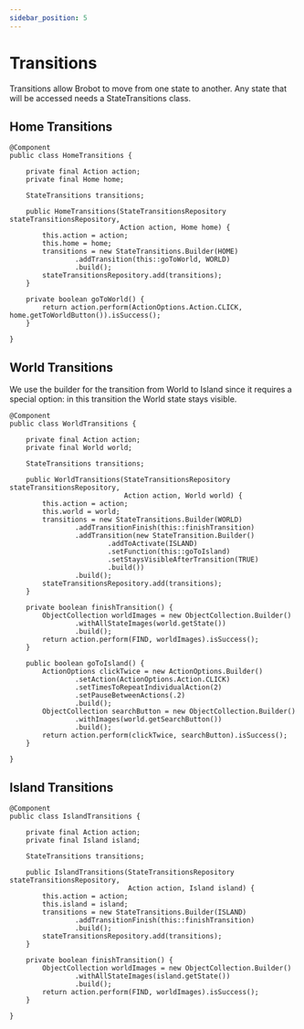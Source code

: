 ```yaml
---
sidebar_position: 5
---
```


# Transitions

Transitions allow Brobot to move from one state to another. Any state that 
will be accessed needs a StateTransitions class.  

## Home Transitions

    @Component
    public class HomeTransitions {
    
        private final Action action;
        private final Home home;
    
        StateTransitions transitions;
    
        public HomeTransitions(StateTransitionsRepository stateTransitionsRepository,
                               Action action, Home home) {
            this.action = action;
            this.home = home;
            transitions = new StateTransitions.Builder(HOME)
                    .addTransition(this::goToWorld, WORLD)
                    .build();
            stateTransitionsRepository.add(transitions);
        }
    
        private boolean goToWorld() {
            return action.perform(ActionOptions.Action.CLICK, home.getToWorldButton()).isSuccess();
        }
    
    }


## World Transitions

We use the builder for the transition from World to Island since it requires
a special option: in this transition the World state stays visible.  

    @Component
    public class WorldTransitions {
    
        private final Action action;
        private final World world;
    
        StateTransitions transitions;
    
        public WorldTransitions(StateTransitionsRepository stateTransitionsRepository,
                                Action action, World world) {
            this.action = action;
            this.world = world;
            transitions = new StateTransitions.Builder(WORLD)
                    .addTransitionFinish(this::finishTransition)
                    .addTransition(new StateTransition.Builder()
                            .addToActivate(ISLAND)
                            .setFunction(this::goToIsland)
                            .setStaysVisibleAfterTransition(TRUE)
                            .build())
                    .build();
            stateTransitionsRepository.add(transitions);
        }
    
        private boolean finishTransition() {
            ObjectCollection worldImages = new ObjectCollection.Builder()
                    .withAllStateImages(world.getState())
                    .build();
            return action.perform(FIND, worldImages).isSuccess();
        }
    
        public boolean goToIsland() {
            ActionOptions clickTwice = new ActionOptions.Builder()
                    .setAction(ActionOptions.Action.CLICK)
                    .setTimesToRepeatIndividualAction(2)
                    .setPauseBetweenActions(.2)
                    .build();
            ObjectCollection searchButton = new ObjectCollection.Builder()
                    .withImages(world.getSearchButton())
                    .build();
            return action.perform(clickTwice, searchButton).isSuccess();
        }
    
    }

## Island Transitions

    @Component
    public class IslandTransitions {
    
        private final Action action;
        private final Island island;
    
        StateTransitions transitions;
    
        public IslandTransitions(StateTransitionsRepository stateTransitionsRepository,
                                 Action action, Island island) {
            this.action = action;
            this.island = island;
            transitions = new StateTransitions.Builder(ISLAND)
                    .addTransitionFinish(this::finishTransition)
                    .build();
            stateTransitionsRepository.add(transitions);
        }
    
        private boolean finishTransition() {
            ObjectCollection worldImages = new ObjectCollection.Builder()
                    .withAllStateImages(island.getState())
                    .build();
            return action.perform(FIND, worldImages).isSuccess();
        }
    
    }
